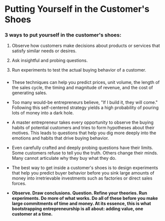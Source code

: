 # Putting Yourself in the Customer's Shoes

### 3 ways to put yourself in the customer's shoes:

1.  Observe how customers make decisions about products or services that
    satisfy similar needs or desires.
2.  Ask insightful and probing questions.

3.  Run experiments to test the actual buying behavior of a customer.
### 



-   These techniques can help you predict prices, unit volume, the
    length of the sales cycle, the timing and magnitude of revenue, and
    the cost of generating sales.

-   Too many would-be entrepreneurs believe, "If I build it, they will
    come." Following this self-centered strategy yields a high
    probability of pouring lots of money into a dark hole.

-   A master entrepreneur takes every opportunity to observe the buying
    habits of potential customers and tries to form hypotheses about
    their motives. This leads to questions that help you dig more deeply
    into the emotions and habits that drive buying behavior.

-   Even carefully crafted and deeply probing questions have their
    limits. Some customers refuse to tell you the truth. Others change
    their minds. Many cannot articulate why they buy what they do.

-   The best way to get inside a customer\'s shoes is to design
    experiments that help you predict buyer behavior before you sink
    large amounts of money into irretrievable investments such as
    factories or direct sales forces.

-   **Observe. Draw conclusions. Question. Refine your theories. Run
    experiments. Do more of what works. Do all of these before you make
    large commitments of time and money. At its essence, this is what
    bootstrapping entrepreneurship is all about: adding value, one
    customer at a time.**


